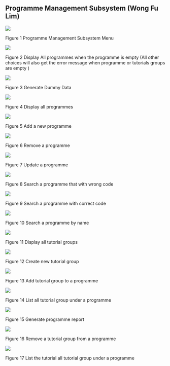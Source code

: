 ## Programme Management Subsystem (Wong Fu Lim)

![](img/Image01.png)

Figure 1 Programme Management Subsystem Menu

![](img/Image02.png)

Figure 2 Display All programmes when the programme is empty (All other choices will also get the error message when programme or tutorials groups are empty )

![](img/Image03.png)

Figure 3 Generate Dummy Data

![](img/Image04.png)

Figure 4 Display all programmes

![](img/Image05.png)

Figure 5 Add a new programme

![](img/Image06.png)

Figure 6 Remove a programme

![](img/Image07.png)

Figure 7 Update a programme

![](img/Image08.png)

Figure 8 Search a programme that with wrong code

![](img/Image09.png)

Figure 9 Search a programme with correct code

![](img/Image10.png)

Figure 10 Search a programme by name

![](img/Image11.png)

Figure 11 Display all tutorial groups

![](img/Image1png)

Figure 12 Create new tutorial group

![](img/Image13.png)

Figure 13 Add tutorial group to a programme

![](img/Image14.png)

Figure 14 List all tutorial group under a programme

![](img/Image15.png)

Figure 15 Generate programme report

![](img/Image16.png)

Figure 16 Remove a tutorial group from a programme

![](img/Image17.png)

Figure 17 List the tutorial all tutorial group under a programme
